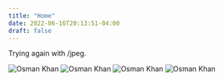 ```yaml
---
title: "Home"
date: 2022-06-16T20:13:51-04:00
draft: false
---
```


Trying again with /jpeg.

![Osman Khan](/osman-1.jpeg)
![Osman Khan](/osman-2.jpeg)
![Osman Khan](/osman-3.jpeg)
![Osman Khan](/osman-4.jpeg)
